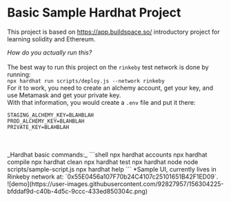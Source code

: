 # Basic Sample Hardhat Project
This project is based on https://app.buildspace.so/ introductory project for learning solidity and Ethereum. 

*How do you actually run this?* <br />
<br />
The best way to run this project on the `rinkeby` test network is done by running: <br />
    `npx hardhat run scripts/deploy.js --network rinkeby`
<br />
For it to work, you need to create an alchemy account, get your key, and use Metamask and get your private key. 
<br /> 
With that information, you would create a `.env` file and put it there: 
<br />

```shell
STAGING_ALCHEMY_KEY=BLAHBLAH
PROD_ALCHEMY_KEY=BLAHBLAH
PRIVATE_KEY=BLAHBLAH
```

<br /> 
<br /> 
_Hardhat basic commands:_ 
```shell
npx hardhat accounts
npx hardhat compile
npx hardhat clean
npx hardhat test
npx hardhat node
node scripts/sample-script.js
npx hardhat help
```
*Sample UI, currently lives in Rinkeby network at: `0x55E0456a107F70b24C4107c25101651B42F1ED09`. 
<br />
![demo](https://user-images.githubusercontent.com/92827957/156304225-bfddaf9d-c40b-4d5c-9ccc-433ed850304c.png)